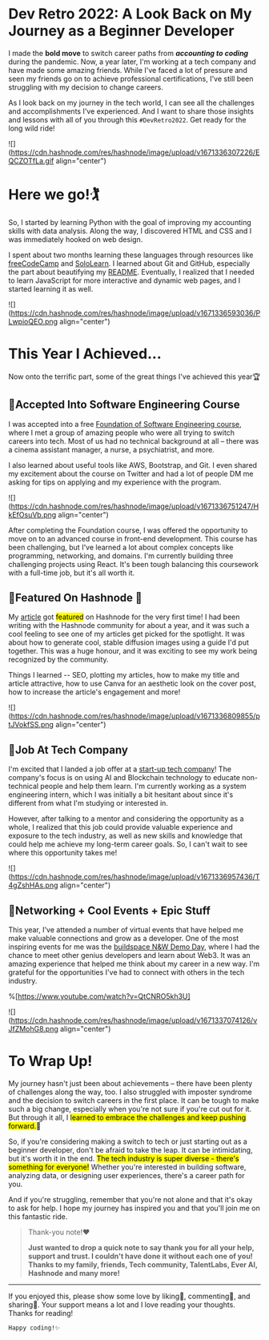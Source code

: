 # Dev Retro 2022: A Look Back on My Journey as a Beginner Developer

I made the **bold move** to switch career paths from ***accounting to coding*** during the pandemic. Now, a year later, I'm working at a tech company and have made some amazing friends. While I've faced a lot of pressure and seen my friends go on to achieve professional certifications, I've still been struggling with my decision to change careers.

As I look back on my journey in the tech world, I can see all the challenges and accomplishments I've experienced. And I want to share those insights and lessons with all of you through this `#DevRetro2022`. Get ready for the long wild ride!

![](https://cdn.hashnode.com/res/hashnode/image/upload/v1671336307226/EQCZOTfLa.gif align="center")

# Here we go!🏌️

So, I started by learning Python with the goal of improving my accounting skills with data analysis. Along the way, I discovered HTML and CSS and I was immediately hooked on web design.

I spent about two months learning these languages through resources like [freeCodeCamp](https://www.freecodecamp.org/) and [SoloLearn](https://www.sololearn.com/). I learned about Git and GitHub, especially the part about beautifying my [README](https://github.com/amirahnasihah). Eventually, I realized that I needed to learn JavaScript for more interactive and dynamic web pages, and I started learning it as well.

![](https://cdn.hashnode.com/res/hashnode/image/upload/v1671336593036/PLwpioQEO.png align="center")

# This Year I Achieved...

Now onto the terrific part, some of the great things I've achieved this year🏆

## 🔸Accepted Into Software Engineering Course

I was accepted into a free [Foundation of Software Engineering course](https://www.talentlabs.org/), where I met a group of amazing people who were all trying to switch careers into tech. Most of us had no technical background at all – there was a cinema assistant manager, a nurse, a psychiatrist, and more.

I also learned about useful tools like AWS, Bootstrap, and Git. I even shared my excitement about the course on Twitter and had a lot of people DM me asking for tips on applying and my experience with the program.

![](https://cdn.hashnode.com/res/hashnode/image/upload/v1671336751247/HkEfOsuVb.png align="center")

After completing the Foundation course, I was offered the opportunity to move on to an advanced course in front-end development. This course has been challenging, but I've learned a lot about complex concepts like programming, networking, and domains. I'm currently building three challenging projects using React. It's been tough balancing this coursework with a full-time job, but it's all worth it.

## 🔸Featured On Hashnode 🎉

My [article](https://amirahnasihah.hashnode.dev/prompt-101-generate-cool-stable-diffusion-images-with-this-guide) got <mark>featured</mark> on Hashnode for the very first time! I had been writing with the Hashnode community for about a year, and it was such a cool feeling to see one of my articles get picked for the spotlight. It was about how to generate cool, stable diffusion images using a guide I'd put together. This was a huge honour, and it was exciting to see my work being recognized by the community.

Things I learned -- SEO, plotting my articles, how to make my title and article attractive, how to use Canva for an aesthetic look on the cover post, how to increase the article's engagement and more!

![](https://cdn.hashnode.com/res/hashnode/image/upload/v1671336809855/ptJVokfSS.png align="center")

## 🔸Job At Tech Company

I'm excited that I landed a job offer at a [start-up tech company](https://www.ever-technologies.com/)! The company's focus is on using AI and Blockchain technology to educate non-technical people and help them learn. I'm currently working as a system engineering intern, which I was initially a bit hesitant about since it's different from what I'm studying or interested in.

However, after talking to a mentor and considering the opportunity as a whole, I realized that this job could provide valuable experience and exposure to the tech industry, as well as new skills and knowledge that could help me achieve my long-term career goals. So, I can't wait to see where this opportunity takes me!

![](https://cdn.hashnode.com/res/hashnode/image/upload/v1671336957436/T4gZshHAs.png align="center")

## 🔸Networking + Cool Events + Epic Stuff

This year, I've attended a number of virtual events that have helped me make valuable connections and grow as a developer. One of the most inspiring events for me was the [buildspace N&W Demo Day](https://buildspace.so/), where I had the chance to meet other genius developers and learn about Web3. It was an amazing experience that helped me think about my career in a new way. I'm grateful for the opportunities I've had to connect with others in the tech industry.

%[https://www.youtube.com/watch?v=QtCNRO5kh3U] 

![](https://cdn.hashnode.com/res/hashnode/image/upload/v1671337074126/vJfZMohG8.png align="center")

# **To Wrap Up!**

My journey hasn't just been about achievements – there have been plenty of challenges along the way, too. I also struggled with imposter syndrome and the decision to switch careers in the first place. It can be tough to make such a big change, especially when you're not sure if you're cut out for it. But through it all, I <mark>learned to embrace the challenges and keep pushing forward.</mark>💪

So, if you're considering making a switch to tech or just starting out as a beginner developer, don't be afraid to take the leap. It can be intimidating, but it's worth it in the end. <mark>The tech industry is super diverse - there's something for everyone!</mark> Whether you're interested in building software, analyzing data, or designing user experiences, there's a career path for you.

And if you're struggling, remember that you're not alone and that it's okay to ask for help. I hope my journey has inspired you and that you'll join me on this fantastic ride.

> Thank-you note!❤️
> 
> **Just wanted to drop a quick note to say thank you for all your help, support and trust. I couldn't have done it without each one of you! Thanks to my family, friends, Tech community, TalentLabs, Ever AI, Hashnode and many more!**

* * *

If you enjoyed this, please show some love by liking💖, commenting🤟, and sharing🙌. Your support means a lot and I love reading your thoughts. Thanks for reading!

`Happy coding!✨`